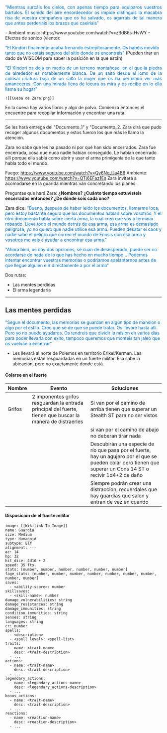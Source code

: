 <p align="justify"><font color="#0070c0">"Mientras surcáis los cielos, con apenas tiempo para equiparos vuestros bártulos. El sonido del aire ensordecedor os impide distinguís la macabra risa de vuestra compañera que os ha salvado, os agarráis de tal manera que antes perderíais los brazos que caeiríais"</font></p>
- Ambient music: https://www.youtube.com/watch?v=zBdB6s-HvWY
- Efectos de sonido (viento):

<font color="#0070c0">"El Kindori finalmente acaba frenando estrepitosamente. Os habéis movido tanto que no estáis seguros del sitio donde os encontráis"</font> (Pueden tirar un dado de WISDOM para saber la posición en la que están)
<p align="justify"><font color="#0070c0">"El Kindori os deja en medio de un terreno montañoso, en el que la piedra de alrededor es notablemente blanca. De un salto desde el lomo de la colosal criatura baja de un salto la mujer que os ha permitido ver más amaneceres. Con una mirada llena de locura os mira y os recibe en lo ella llama su hogar"</font></p>

	![[Cueba de Zara.png]]

En la cueva hay varios libros y algo de polvo. Comienza entonces él encuentre para recopilar información y encontrar una ruta:

---
Se les hará entrega del "Documento_1" y "Documento_2. Zara dirá que pudo recoger algunos documentos y estos fueron los que más le llamo la atención.

Zara no sabe qué les ha pasado ni por qué han sido encerrados. Zara fue encerrada, cosa que nuca nadie habían conseguido, Le habían encerrado allí porque ella sabía como abrir y usar el arma primigenia de la que tanto habla todo el mundo.

Fuego: https://www.youtube.com/watch?v=Qy6No_Ua4B8
Ambiente: https://www.youtube.com/watch?v=QTj6EFaz1Es
Zara invitará a acomodarse en la guarida mientras van concretando los planes.

Preguntas que hará Zara: **¿Nombres? ¿Cuánto tiempo estuvisteis encerrados entonces? ¿De dónde sois cada uno?** 

Zara dice:  <font color="#0070c0">"Bueno, después de haber leído los documentos, llamarme loca, pero estoy bastante segura que los documentos hablan sobre vosotros. Y el otro documento habla sobre cierta arma, la cual creo que voy a terminar robando. Lleva todo el mundo detrás de esa arma, esa arma es demasiado peligrosa, yo no quiero que nadie utilice esa arma. Pueden desatar el caos y nadie sabe el peligro que correo el mundo de Énosis con esa arma y vosotros me vais a ayudar a encontrar esa arma."</font>

<font color="#0070c0">"Ahora bien, os doy dos opciones, sé cuan de desesperado, puede ser no acordarse de nada de lo que has hecho en mucho tiempo... Podemos intentar encontrar vuestras memorias o podríamos adelantarnos antes de que llegue alguien e ir directamente a por el arma"</font>

Dos rutas:
- Las mentes perdidas
- El arma legendaria
---
## Las mentes perdidas

<font color="#0070c0">"Segun el documento, las memorias se guardan en algún tipo de mansion o algo por el estilo. Creo que se de que se puede tratar. Os llevaré hasta allí. Pero yo no puedo ayudaros. Os tendreis que dividir la mision en varios dias para poder llevarla con exito, tampoco queremos que monteis tan jaleo que os vuelvan a encerrar"</font>

- Les llevará al norte de Polemos en territorio Erikel/Kerman. Las memorias están resguardadas en un fuerte militar. Ella sabe la ubicación, pero no exactamente donde está.

#### Colarse en el fuerte
| Nombre | Evento                                                                                                     | Soluciones                                                                                                                                                    |
| ------ | ---------------------------------------------------------------------------------------------------------- | ------------------------------------------------------------------------------------------------------------------------------------------------------------- |
| Grifos | 2 imponentes grifos resguardan la entrada principal del fuerte, tienen que buscar la manera de distraerles | Si van por el camino de arriba tienen que superar un Stealth ST para no ser vistos                                                                            |
|        |                                                                                                            | si van por el camino de abajo no deberan tirar nada                                                                                                           |
|        |                                                                                                            | Descubirán una especie de río que pasa por el fuerte, hay un agujero por el que se pueden colar pero tienen que superar un Cons 14 ST o recivir 1d4+2 de daño |
|        |                                                                                                            | Siempre podrán crear una distraccion, recuerdales que hay guardias que salen y entran de vez en cuando                                                        |

#### Disposición de el fuerte militar



```statblock
image: [[Wikilink To Image]]
name: Guardia
size: Medium
type: Humanoid
subtype: Elf
alignment: ---
ac: 14
hp: 32
hit_dice: 4d10 + 2
speed: 35 fts.
stats: [number, number, number, number, number, number]
fage_stats: [number, number, number, number, number, number, number, number, number]
saves:
  - <ability-score>: number
skillsaves:
  - <skill-name>: number
damage_vulnerabilities: string
damage_resistances: string
damage_immunities: string
condition_immunities: string
senses: string
languages: string
cr: number
spells:
  - <description>
  - <spell level>: <spell-list>
traits:
  - name: <trait-name>
    desc: <trait-description>
  - ...
actions:
  - name: <trait-name>
    desc: <trait-description>
  - ...
legendary_actions:
  - name: <legendary_actions-name>
    desc: <legendary_actions-description>
  - ...
bonus_actions:
  - name: <trait-name>
    desc: <trait-description>
  - ...
reactions:
  - name: <reaction-name>
    desc: <reaction-description>
  - ...
```


























